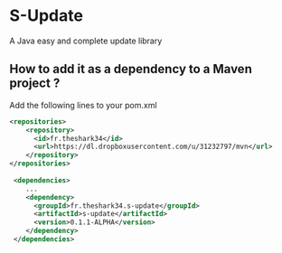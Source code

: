 # S-Update
A Java easy and complete update library

## How to add it as a dependency to a Maven project ?

Add the following lines to your pom.xml


```xml
<repositories>
    <repository>
      <id>fr.theshark34</id>
      <url>https://dl.dropboxusercontent.com/u/31232797/mvn</url>
    </repository>
</repositories>
 
 <dependencies>
    ...
    <dependency>
      <groupId>fr.theshark34.s-update</groupId>
      <artifactId>s-update</artifactId>
      <version>0.1.1-ALPHA</version>
    </dependency>
 </dependencies>
 
```
